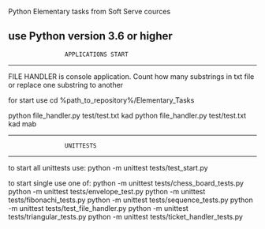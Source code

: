 Python Elementary tasks from Soft Serve cources

use Python version 3.6 or higher
-------------------------------------------------------------
                    APPLICATIONS START
-------------------------------------------------------------
FILE HANDLER is console application.
Count how many substrings in txt file or
replace one substring to another

for start use
cd %path_to_repository%/Elementary_Tasks

python file_handler.py test/test.txt kad
python file_handler.py test/test.txt kad mab

-------------------------------------------------------------
                    UNITTESTS
-------------------------------------------------------------
to start all unittests use:
python -m  unittest tests/test_start.py

to start single use one of:
python -m  unittest tests/chess_board_tests.py
python -m  unittest tests/envelope_test.py
python -m  unittest tests/fibonachi_tests.py
python -m  unittest tests/sequence_tests.py
python -m  unittest tests/test_file_handler.py
python -m  unittest tests/triangular_tests.py
python -m  unittest tests/ticket_handler_tests.py
